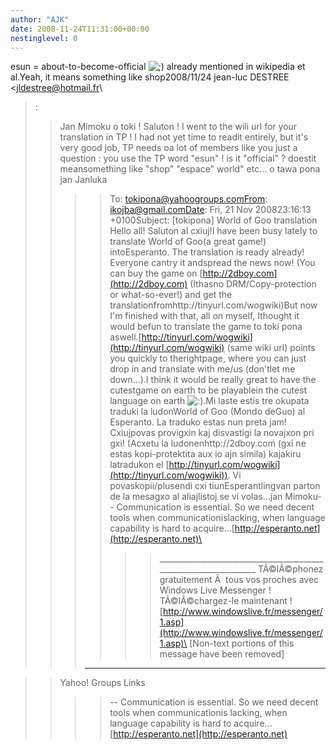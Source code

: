 ```yaml
---
author: "AJK"
date: 2008-11-24T11:31:00+00:00
nestinglevel: 0
---
```

esun = about-to-become-official ![;)](images/smilies/icon_e_wink.gif "Wink") already mentioned in wikipedia et al.Yeah, it means something like shop2008/11/24 jean-luc DESTREE <[jldestree@hotmail.fr](mailto://jldestree@hotmail.fr)\
>:
>> Jan Mimoku o toki ! Saluton !
>> I went to the wili url for your translation in TP ! I had not yet time to readit entirely, but it's very good job, TP needs oa lot of members like you
>> just a question : you use the TP word "esun" ! is it "official" ? doestit meansomething like "shop" "espace" world" etc...
>> o tawa pona
>> jan Janluka
>>>> To: [tokipona@yahoogroups.comFrom](mailto://tokipona@yahoogroups.comFrom): [ikojba@gmail.comDate](mailto://ikojba@gmail.comDate): Fri, 21 Nov 200823:16:13 +0100Subject: \[tokipona\] World of Goo translation
>>>> Hello all! Saluton al cxiuj!I have been busy lately to translate World of Goo(a great game!) intoEsperanto. The translation is ready already! Everyone cantry it andspread the news now! (You can buy the game on [http://2dboy.com](http://2dboy.com) (Ithasno DRM/Copy-protection or what-so-ever!) and get the translationfromhttp://tinyurl.com/wogwiki)But now I'm finished with that, all on myself, Ithought it would befun to translate the game to toki pona aswell.[http://tinyurl.com/wogwiki](http://tinyurl.com/wogwiki) (same wiki url) points you quickly to therightpage, where you can just drop in and translate with me/us (don'tlet me down...).I think it would be really great to have the cutestgame on earth to be playablein the cutest language on earth ![:)](images/smilies/icon_e_smile.gif "Smile").Mi laste estis tre okupata traduki la ludonWorld of Goo (Mondo deGuo) al Esperanto. La traduko estas nun preta jam! Cxiujpovas provigxin kaj disvastigi la novajxon pri gxi! (Acxetu la ludonenhttp://2dboy.com (gxi ne estas kopi-protektita aux io ajn simila) kajakiru latradukon el [http://tinyurl.com/wogwiki](http://tinyurl.com/wogwiki)). Vi povaskopii/plusendi cxi tiunEsperantlingvan parton de la mesagxo al aliajlistoj se vi volas...jan Mimoku--
Communication is essential. So we need decent tools when communicationislacking, when language capability is hard to acquire...[http://esperanto.net](http://esperanto.net)\
>>>>>> \_\_\_\_\_\_\_\_\_\_\_\_\_\_\_\_\_\_\_\_\_\_\_\_\_\_\_\_\_\_\_\_\_\_\_\_\_\_\_\_\_\_\_\_\_\_\_\_\_\_\_\_\_\_\_\_\_\_\_\_\_\_\_\_\_
> TÃ©lÃ©phonez gratuitement Ã  tous vos proches avec Windows Live Messenger ! TÃ©lÃ©chargez-le maintenant !
> [http://www.windowslive.fr/messenger/1.asp](http://www.windowslive.fr/messenger/1.asp)\
>> \[Non-text portions of this message have been removed\]
>>> ------------------------------------

>> Yahoo! Groups Links
>>>>--
Communication is essential. So we need decent tools when communicationis lacking, when language capability is hard to acquire...[http://esperanto.net](http://esperanto.net)
